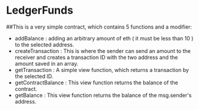 # LedgerFunds

##This is a very simple contract, which contains 5 functions and a modifier:
- addBalance : adding an arbitrary amount of eth ( it must be less than 10 ) to the selected address.
- createTransaction : This is where the sender can send an amount to the receiver and creates a transaction ID with the two address and the amount saved in an array.
- getTransaction : A simple view function, which returns a transaction by the selected ID.
- getContractBalance : This view function returns the balance of the contract.
- getBalance : This view function returns the balance of the msg.sender's address.
